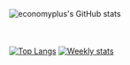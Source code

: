 
 <br><br>
![economyplus's GitHub stats](https://github-readme-stats.vercel.app/api?username=barcodetm&hide=contribs,prs)
 <br><br>
  <br><br>
[![Top Langs](https://github-readme-stats.vercel.app/api/top-langs/?username=barcodetm&layout=compact)](https://github.com/barcodetm/github-readme-stats)
[![Weekly stats](https://github-readme-stats.vercel.app/api/wakatime?username=barcodetm)](https://github.com/barcodetm/github-readme-stats)

  <br><br>

